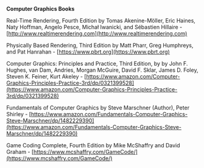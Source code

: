**Computer Graphics Books**

Real-Time Rendering, Fourth Edition by Tomas Akenine-Möller, Eric Haines, Naty Hoffman, Angelo Pesce, Michał Iwanicki, and Sébastien Hillaire - [http://www.realtimerendering.com](http://www.realtimerendering.com)


Physically Based Rendering, Third Edition by Matt Pharr, Greg Humphreys, and Pat Hanrahan - [https://www.pbrt.org](https://www.pbrt.org)

Computer Graphics: Principles and Practice, Third Edition, by by John F. Hughes, van Dam, Andries, Morgan McGuire, David F. Sklar, James D. Foley, Steven K. Feiner, Kurt Akeley - [https://www.amazon.com/Computer-Graphics-Principles-Practice-3rd/dp/0321399528](https://www.amazon.com/Computer-Graphics-Principles-Practice-3rd/dp/0321399528)


Fundamentals of Computer Graphics by Steve Marschner (Author), Peter Shirley - [https://www.amazon.com/Fundamentals-Computer-Graphics-Steve-Marschner/dp/1482229390](https://www.amazon.com/Fundamentals-Computer-Graphics-Steve-Marschner/dp/1482229390)

Game Coding Complete, Fourth Edition by Mike McShaffry and David Graham - [https://www.mcshaffry.com/GameCode/](https://www.mcshaffry.com/GameCode/)
